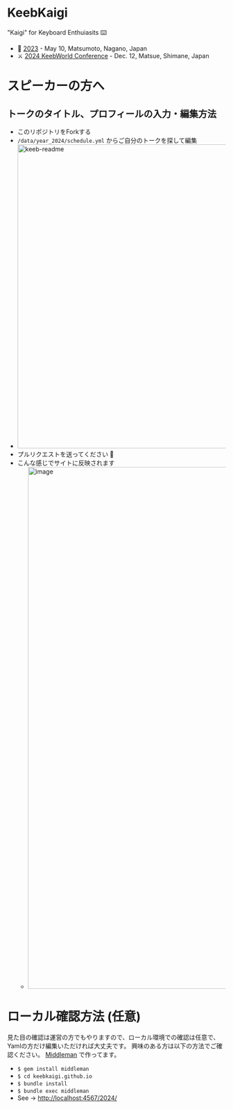 # KeebKaigi

"Kaigi" for Keyboard Enthuiasits ⌨️

- 🏯 [2023](https://keebkaigi.org/2023/) - May 10, Matsumoto, Nagano, Japan
- ⚔️ [2024 KeebWorld Conference](https://keebkaigi.org/2023/) - Dec. 12, Matsue, Shimane, Japan


# スピーカーの方へ

## トークのタイトル、プロフィールの入力・編集方法

- このリポジトリをForkする
- `/data/year_2024/schedule.yml` からご自分のトークを探して編集
- <img width="701" alt="keeb-readme" src="https://github.com/user-attachments/assets/af20ffe0-933a-4f71-831b-51bd17004757">
- プルリクエストを送ってください 🙏
- こんな感じでサイトに反映されます
  - <img width="1204" alt="image" src="https://github.com/user-attachments/assets/1091fadf-b314-4b94-a07b-ca3e693e7c31">


# ローカル確認方法 (任意)

見た目の確認は運営の方でもやりますので、ローカル環境での確認は任意で、Yamlの方だけ編集いただければ大丈夫です。
興味のある方は以下の方法でご確認ください。
[Middleman](https://middlemanapp.com/jp/) で作ってます。

- `$ gem install middleman`
- `$ cd keebkaigi.github.io`
- `$ bundle install`
- `$ bundle exec middleman`
- See -> [http://localhost:4567/2024/](http://localhost:4567/2024/)
